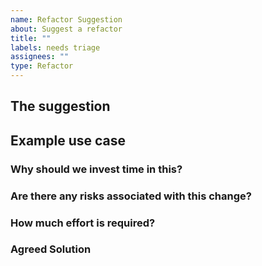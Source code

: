 ```yaml
---
name: Refactor Suggestion
about: Suggest a refactor
title: ""
labels: needs triage
assignees: ""
type: Refactor
---
```


## The suggestion

<!-- Provide a clear and concise description of the suggested change E.g. "Add a new helper function to avoid the need to create service providers in test cases", "Upgrade diesel version to allow async database access", "Create a rust macro to automatically map Graphql and Service layer enums". -->

## Example use case

<!-- EXAMPLE:
We have a lot of enum mapping code that looks like this:

```rust
impl ActivityLogNodeType {
    pub fn from_domain(from: &ActivityLogType) -> ActivityLogNodeType {
        use ActivityLogNodeType as to;
        use ActivityLogType as from;

        match from {
            from::UserLoggedIn => to::UserLoggedIn,
            from::InvoiceCreated => to::InvoiceCreated,
...
            from::SensorLocationChanged => to::SensorLocationChanged,
        }
    }

```

To avoid needing to update this every time we add a new variant to the `ActivityLogType` enum, we could create a macro that automatically maps the variants of the `ActivityLogType` enum to the variants of the `ActivityLogNodeType` enum. This would allow us to write the above code like this:

```rust
impl ActivityLogNodeType {
    map_std_enum!(ActivityLogType, ActivityLogNodeType);
}
```
-->

### Why should we invest time in this?

<!-- Describe the benefits of this change.
Examples:
"This makes it faster and less annoying to add new activity log types, which is a common activity, I estimate that this will save us 1 hour per month."
"This change makes the code easier to test, reducing the risk of introducing bugs in the future."
"This change will make it easier for new developers to understand the codebase, reducing the time it takes to onboard new developers."
"Code will run faster, reducing the time it takes to run our test suite."
-->

### Are there any risks associated with this change?

<!-- highlight any risks the code changes might introduce
Examples:
"The change would involve rewriting our login infrastructure, we'll need extra testing around the login process, and review all our permission mappings"
"This change is low risk, as we expect it's functionality to be covered by existing tests and these tests don't need to change"
"This change might impact frontend code that won't be covered by our existing tests, we'll need to do a full regression test with QA team"
"Introducing async database access might uncover new race conditions or bugs that our test cases don't currently cover"
-->

### How much effort is required?

<!-- Estimate the amount of effort required to implement this change -->
<!--
Examples:
"This change is trivial, it will take less than 1 hour to implement."
"This change is a lot of work potentially weeks of effort, however it will reduce the overall time needed to implement our current task, and will make future tasks easier."
"This change is a lot of work potentially weeks of effort, however once the pattern is established, we can do the refactor piece by piece as we have time available."
-->

### Agreed Solution

<!-- Describe how you expect to do the refactor, this might be updated as the team discusses the approach more fully -->
